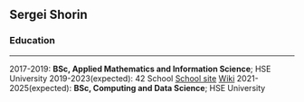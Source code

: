 ## Sergei Shorin

<!-- ### Godot Developer in [Funexpected](https://funexpectedapps.com/). Chek it in [AppStore](https://apps.apple.com/app/id1473965253) -->

### Education
---------

2017-2019:   **BSc, Applied Mathematics and Information Science**; HSE University
2019-2023(expected): 42 School [School site](https://42.fr/en/homepage/) [Wiki](https://en.wikipedia.org/wiki/42_(school))
2021-2025(expected):   **BSc, Computing and Data Science**; HSE University


### 





<!--
**sdshorin/sdshorin** is a ✨ _special_ ✨ repository because its `README.md` (this file) appears on your GitHub profile.

Here are some ideas to get you started:

- 🔭 I’m currently working on ...
- 🌱 I’m currently learning ...
- 👯 I’m looking to collaborate on ...
- 🤔 I’m looking for help with ...
- 💬 Ask me about ...
- 📫 How to reach me: ...
- 😄 Pronouns: ...
- ⚡ Fun fact: ...
-->
